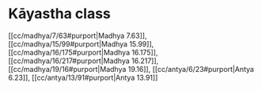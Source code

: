 # Kāyastha class

[[cc/madhya/7/63#purport|Madhya 7.63]], [[cc/madhya/15/99#purport|Madhya 15.99]], [[cc/madhya/16/175#purport|Madhya 16.175]], [[cc/madhya/16/217#purport|Madhya 16.217]], [[cc/madhya/19/16#purport|Madhya 19.16]], [[cc/antya/6/23#purport|Antya 6.23]], [[cc/antya/13/91#purport|Antya 13.91]]

